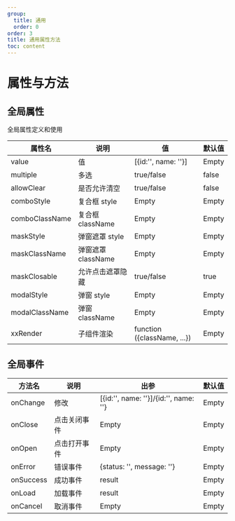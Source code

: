```yaml
---
group:
  title: 通用
  order: 0
order: 3
title: 通用属性方法
toc: content
---
```


# 属性与方法

## 全局属性

全局属性定义和使用

| 属性名         | 说明               | 值                          | 默认值 |
| -------------- | ------------------ | --------------------------- | ------ |
| value          | 值                 | [{id:'', name: ''}]         | Empty  |
| multiple       | 多选               | true/false                  | false  |
| allowClear     | 是否允许清空       | true/false                  | false  |
| comboStyle     | 复合框 style       | Empty                       | Empty  |
| comboClassName | 复合框 className   | Empty                       | Empty  |
| maskStyle      | 弹窗遮罩 style     | Empty                       | Empty  |
| maskClassName  | 弹窗遮罩 className | Empty                       | Empty  |
| maskClosable   | 允许点击遮罩隐藏   | true/false                  | true   |
| modalStyle     | 弹窗 style         | Empty                       | Empty  |
| modalClassName | 弹窗 className     | Empty                       | Empty  |
| xxRender       | 子组件渲染         | function ({className, ...}) | Empty  |

## 全局事件

| 方法名    | 说明         | 出参                                  | 默认值 |
| --------- | ------------ | ------------------------------------- | ------ |
| onChange  | 修改         | [{id:'', name: ''}]/{id:'', name: ''} | Empty  |
| onClose   | 点击关闭事件 | Empty                                 | Empty  |
| onOpen    | 点击打开事件 | Empty                                 | Empty  |
| onError   | 错误事件     | {status: '', message: ''}             | Empty  |
| onSuccess | 成功事件     | result                                | Empty  |
| onLoad    | 加载事件     | result                                | Empty  |
| onCancel  | 取消事件     | Empty                                 | Empty  |
